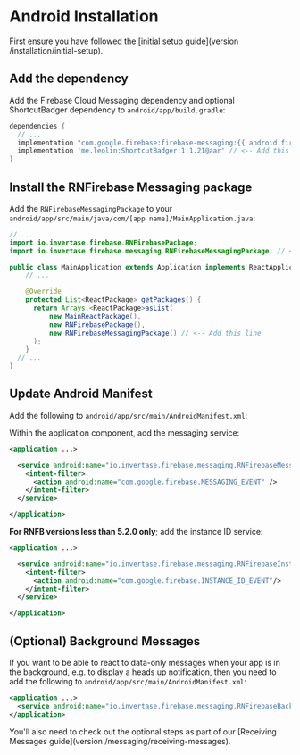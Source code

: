 # Android Installation

First ensure you have followed the [initial setup guide](version /installation/initial-setup).

## Add the dependency

Add the Firebase Cloud Messaging dependency and optional ShortcutBadger dependency to `android/app/build.gradle`:

```groovy
dependencies {
  // ...
  implementation "com.google.firebase:firebase-messaging:{{ android.firebase.messaging }}"
  implementation 'me.leolin:ShortcutBadger:1.1.21@aar' // <-- Add this line if you wish to use badge on Android
}
```

## Install the RNFirebase Messaging package

Add the `RNFirebaseMessagingPackage` to your `android/app/src/main/java/com/[app name]/MainApplication.java`:

```java
// ...
import io.invertase.firebase.RNFirebasePackage;
import io.invertase.firebase.messaging.RNFirebaseMessagingPackage; // <-- Add this line

public class MainApplication extends Application implements ReactApplication {
    // ...

    @Override
    protected List<ReactPackage> getPackages() {
      return Arrays.<ReactPackage>asList(
          new MainReactPackage(),
          new RNFirebasePackage(),
          new RNFirebaseMessagingPackage() // <-- Add this line
      );
    }
  // ...
}
```

## Update Android Manifest

Add the following to `android/app/src/main/AndroidManifest.xml`:

Within the application component, add the messaging service:
```xml
<application ...>

  <service android:name="io.invertase.firebase.messaging.RNFirebaseMessagingService">
    <intent-filter>
      <action android:name="com.google.firebase.MESSAGING_EVENT" />
    </intent-filter>
  </service>

</application>
```

**For RNFB versions less than 5.2.0 only**; add the instance ID service:
```xml
<application ...>

  <service android:name="io.invertase.firebase.messaging.RNFirebaseInstanceIdService">
    <intent-filter>
      <action android:name="com.google.firebase.INSTANCE_ID_EVENT"/>
    </intent-filter>
  </service>

</application>
```

## (Optional) Background Messages

If you want to be able to react to data-only messages when your app is in the background, e.g. to display a heads up notification, then you need to add the following to `android/app/src/main/AndroidManifest.xml`:

```xml
<application ...>
  <service android:name="io.invertase.firebase.messaging.RNFirebaseBackgroundMessagingService" />
</application>
``` 

You'll also need to check out the optional steps as part of our [Receiving Messages guide](version /messaging/receiving-messages).
